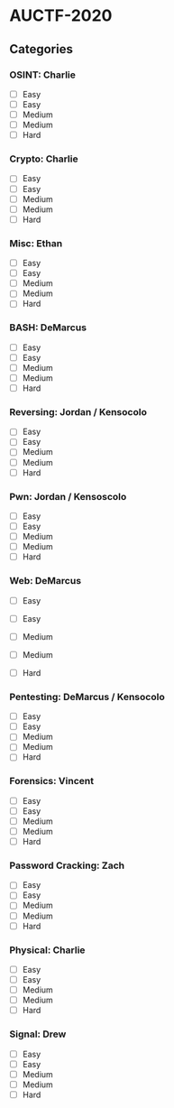 # AUCTF-2020

## Categories

### OSINT: Charlie

* [ ]  Easy
* [ ]  Easy
* [ ]  Medium
* [ ]  Medium
* [ ]  Hard

### Crypto: Charlie

* [ ]  Easy
* [ ]  Easy
* [ ]  Medium
* [ ]  Medium
* [ ]  Hard

### Misc: Ethan

* [ ]  Easy
* [ ]  Easy
* [ ]  Medium
* [ ]  Medium
* [ ]  Hard

### BASH: DeMarcus

* [ ]  Easy
* [ ]  Easy
* [ ]  Medium
* [ ]  Medium
* [ ]  Hard

### Reversing: Jordan / Kensocolo 

* [ ]  Easy
* [ ]  Easy
* [ ]  Medium
* [ ]  Medium
* [ ]  Hard

### Pwn: Jordan / Kensoscolo

* [ ]  Easy
* [ ]  Easy
* [ ]  Medium
* [ ]  Medium
* [ ]  Hard

### Web: DeMarcus

* [ ]  Easy
* [ ]  Easy
* [ ]  Medium
* [ ]  Medium
* [ ]  Hard


### Pentesting: DeMarcus / Kensocolo

* [ ]  Easy
* [ ]  Easy
* [ ]  Medium
* [ ]  Medium
* [ ]  Hard

### Forensics: Vincent

* [ ]  Easy
* [ ]  Easy
* [ ]  Medium
* [ ]  Medium
* [ ]  Hard

### Password Cracking: Zach

* [ ]  Easy
* [ ]  Easy
* [ ]  Medium
* [ ]  Medium
* [ ]  Hard

### Physical: Charlie

* [ ]  Easy
* [ ]  Easy
* [ ]  Medium
* [ ]  Medium
* [ ]  Hard

### Signal: Drew

* [ ]  Easy
* [ ]  Easy
* [ ]  Medium
* [ ]  Medium
* [ ]  Hard
